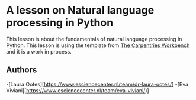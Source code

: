 # A lesson on Natural language processing in Python

This lesson is about the fundamentals of natural language processing in Python.
This lesson is using the template from [The Carpentries Workbench][workbench] and it is a work in process.

## Authors
-[Laura Ootes][https://www.esciencecenter.nl/team/dr-laura-ootes/]
-[Eva Viviani][https://www.esciencecenter.nl/team/eva-viviani/)]

[workbench]: https://carpentries.github.io/sandpaper-docs/
